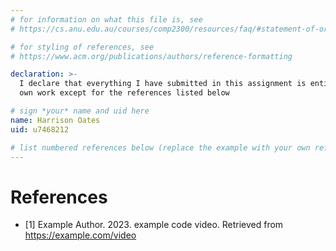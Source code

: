 ```yaml
---
# for information on what this file is, see
# https://cs.anu.edu.au/courses/comp2300/resources/faq/#statement-of-originality

# for styling of references, see
# https://www.acm.org/publications/authors/reference-formatting

declaration: >-
  I declare that everything I have submitted in this assignment is entirely my
  own work except for the references listed below

# sign *your* name and uid here
name: Harrison Oates
uid: u7468212

# list numbered references below (replace the example with your own references) 
---
```

# References
- [1] Example Author. 2023. example code video. Retrieved from https://example.com/video
